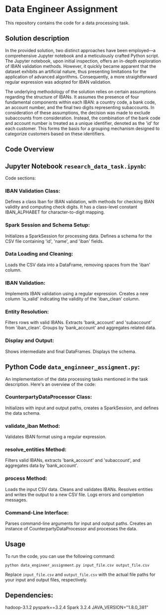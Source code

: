 # Data Engineer Assignment

This repository contains the code for a data processing task. 

## Solution description

In the provided solution, two distinct approaches have been employed—a comprehensive Jupyter notebook and a meticulously crafted Python script. The Jupyter notebook, upon initial inspection, offers an in-depth exploration of IBAN validation methods. However, it quickly became apparent that the dataset exhibits an artificial nature, thus presenting limitations for the application of advanced algorithms. Consequently, a more straightforward regular expression was adopted for IBAN validation.

The underlying methodology of the solution relies on certain assumptions regarding the structure of IBANs. It assumes the presence of four fundamental components within each IBAN: a country code, a bank code, an account number, and the final two digits representing subaccounts. In consideration of these assumptions, the decision was made to exclude subaccounts from consideration. Instead, the combination of the bank code and account number is treated as a unique identifier, denoted as the 'id' for each customer. This forms the basis for a grouping mechanism designed to categorize customers based on these identifiers.


## Code Overview

## Jupyter Notebook `research_data_task.ipynb`:

Code sections:

### IBAN Validation Class:
Defines a class Iban for IBAN validation, with methods for checking IBAN validity and computing check digits.
It has a class-level constant IBAN_ALPHABET for character-to-digit mapping.

### Spark Session and Schema Setup:
Initializes a SparkSession for processing data.
Defines a schema for the CSV file containing 'id', 'name', and 'iban' fields.

### Data Loading and Cleaning:
Loads the CSV data into a DataFrame, removing spaces from the 'iban' column.

### IBAN Validation:
Implements IBAN validation using a regular expression.
Creates a new column 'is_valid' indicating the validity of the 'iban_clean' column.

### Entity Resolution:
Filters rows with valid IBANs.
Extracts 'bank_account' and 'subaccount' from 'iban_clean'.
Groups by 'bank_account' and aggregates related data.

### Display and Output:
Shows intermediate and final DataFrames.
Displays the schema.


## Python Code `data_enginneer_assigment.py`:

An implementation of the data processing tasks mentioned in the task description. Here's an overview of the code:

### CounterpartyDataProcessor Class:
Initializes with input and output paths, creates a SparkSession, and defines the data schema.

### validate_iban Method:
Validates IBAN format using a regular expression.

### resolve_entities Method:
Filters valid IBANs, extracts 'bank_account' and 'subaccount', and aggregates data by 'bank_account'.

### process Method:
Loads the input CSV data.
Cleans and validates IBANs.
Resolves entities and writes the output to a new CSV file.
Logs errors and completion messages.

### Command-Line Interface:
Parses command-line arguments for input and output paths.
Creates an instance of CounterpartyDataProcessor and processes the data.

## Usage

To run the code, you can use the following command:

```python data_engineer_assignment.py input_file.csv output_file.csv```

Replace `input_file.csv` and `output_file.csv` with the actual file paths for your input and output files, respectively.

## Dependencies:
hadoop-3.1.2
pyspark==3.2.4
Spark 3.2.4
JAVA_VERSION="1.8.0_381"